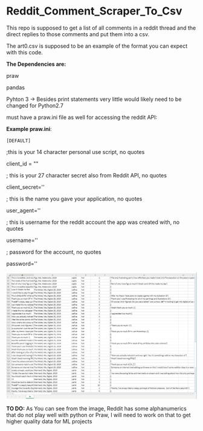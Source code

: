 # Reddit_Comment_Scraper_To_Csv
This repo is supposed to get a list of all comments in a reddit thread and the direct replies to those comments and put them into a csv.

The art0.csv is supposed to be an example of the format you can expect with this code.

 **The Dependencies are:** 

  praw
  
  pandas
  
  Pyhton 3 -> Besides print statements very little would likely need to be changed for Python2.7
  
  must have a praw.ini file as well for accessing the reddit API:
  
  **Example praw.ini**:
  
    [DEFAULT]
    
;this is your 14 character personal use script, no quotes

client_id = ""

; this is your 27 character secret also from Reddit API, no quotes

client_secret=''

; this is the name you gave your application, no quotes

user_agent=''

; this is username for the reddit account the app was created with, no quotes

username=''

; password for the account, no quotes

password=''
  


![Csv Example](Capture.PNG)

**TO DO:** As You can see from the image, Reddit has some alphanumerics that do not play well with python or Praw, I will need to work on that 
to get higher quality data for ML projects 
